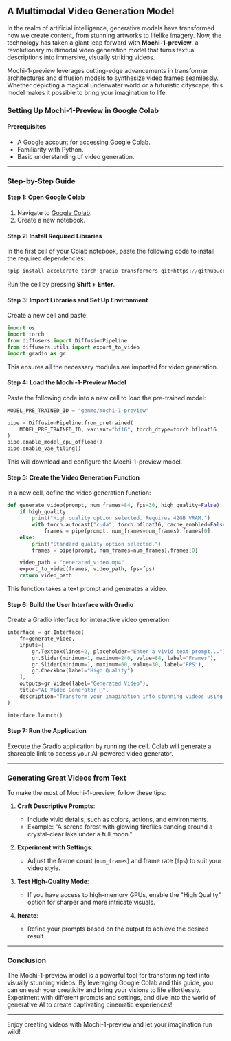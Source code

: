 ## A Multimodal Video Generation Model

In the realm of artificial intelligence, generative models have transformed how we create content, from stunning artworks to lifelike imagery. Now, the technology has taken a giant leap forward with **Mochi-1-preview**, a revolutionary multimodal video generation model that turns textual descriptions into immersive, visually striking videos.

Mochi-1-preview leverages cutting-edge advancements in transformer architectures and diffusion models to synthesize video frames seamlessly. Whether depicting a magical underwater world or a futuristic cityscape, this model makes it possible to bring your imagination to life. 

### Setting Up Mochi-1-Preview in Google Colab

#### Prerequisites
- A Google account for accessing Google Colab.
- Familiarity with Python.
- Basic understanding of video generation.

---

### Step-by-Step Guide

#### Step 1: Open Google Colab
1. Navigate to [Google Colab](https://colab.research.google.com/).
2. Create a new notebook.

#### Step 2: Install Required Libraries
In the first cell of your Colab notebook, paste the following code to install the required dependencies:

```python
!pip install accelerate torch gradio transformers git+https://github.com/huggingface/diffusers sentencepiece opencv-python
```

Run the cell by pressing **Shift + Enter**.

#### Step 3: Import Libraries and Set Up Environment
Create a new cell and paste:

```python
import os
import torch
from diffusers import DiffusionPipeline
from diffusers.utils import export_to_video
import gradio as gr
```

This ensures all the necessary modules are imported for video generation.

#### Step 4: Load the Mochi-1-Preview Model
Paste the following code into a new cell to load the pre-trained model:

```python
MODEL_PRE_TRAINED_ID = "genmo/mochi-1-preview"

pipe = DiffusionPipeline.from_pretrained(
    MODEL_PRE_TRAINED_ID, variant="bf16", torch_dtype=torch.bfloat16
)
pipe.enable_model_cpu_offload()
pipe.enable_vae_tiling()
```

This will download and configure the Mochi-1-preview model.

#### Step 5: Create the Video Generation Function
In a new cell, define the video generation function:

```python
def generate_video(prompt, num_frames=84, fps=30, high_quality=False):
    if high_quality:
        print("High quality option selected. Requires 42GB VRAM.")
        with torch.autocast("cuda", torch.bfloat16, cache_enabled=False):
            frames = pipe(prompt, num_frames=num_frames).frames[0]
    else:
        print("Standard quality option selected.")
        frames = pipe(prompt, num_frames=num_frames).frames[0]

    video_path = "generated_video.mp4"
    export_to_video(frames, video_path, fps=fps)
    return video_path
```

This function takes a text prompt and generates a video.

#### Step 6: Build the User Interface with Gradio
Create a Gradio interface for interactive video generation:

```python
interface = gr.Interface(
    fn=generate_video,
    inputs=[
        gr.Textbox(lines=2, placeholder="Enter a vivid text prompt..."),
        gr.Slider(minimum=1, maximum=240, value=84, label="Frames"),
        gr.Slider(minimum=1, maximum=60, value=30, label="FPS"),
        gr.Checkbox(label="High Quality")
    ],
    outputs=gr.Video(label="Generated Video"),
    title="AI Video Generator 🌟",
    description="Transform your imagination into stunning videos using Mochi-1-preview.",
)

interface.launch()
```

#### Step 7: Run the Application
Execute the Gradio application by running the cell. Colab will generate a shareable link to access your AI-powered video generator.

---

### Generating Great Videos from Text

To make the most of Mochi-1-preview, follow these tips:

1. **Craft Descriptive Prompts**:
   - Include vivid details, such as colors, actions, and environments.
   - Example: "A serene forest with glowing fireflies dancing around a crystal-clear lake under a full moon."

2. **Experiment with Settings**:
   - Adjust the frame count (`num_frames`) and frame rate (`fps`) to suit your video style.

3. **Test High-Quality Mode**:
   - If you have access to high-memory GPUs, enable the "High Quality" option for sharper and more intricate visuals.

4. **Iterate**:
   - Refine your prompts based on the output to achieve the desired result.

---

### Conclusion

The Mochi-1-preview model is a powerful tool for transforming text into visually stunning videos. By leveraging Google Colab and this guide, you can unleash your creativity and bring your visions to life effortlessly. Experiment with different prompts and settings, and dive into the world of generative AI to create captivating cinematic experiences!

--- 

Enjoy creating videos with Mochi-1-preview and let your imagination run wild!